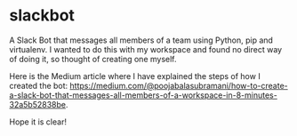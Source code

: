 # slackbot
A Slack Bot that messages all members of a team using Python, pip and virtualenv. I wanted to do this with my workspace and found no direct way of doing it, so thought of creating one myself.  

Here is the Medium article where I have explained the steps of how I created the bot: https://medium.com/@poojabalasubramani/how-to-create-a-slack-bot-that-messages-all-members-of-a-workspace-in-8-minutes-32a5b52838be. 

Hope it is clear!
